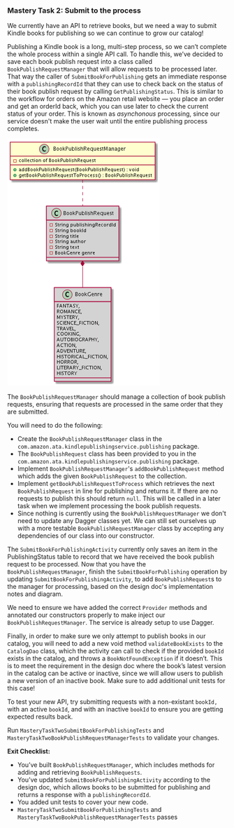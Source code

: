 ### Mastery Task 2:  Submit to the process

We currently have an API to retrieve books, but we need a way to submit Kindle books for publishing so we can continue
to grow our catalog!

Publishing a Kindle book is a long, multi-step process, so we can’t complete the whole process within a single API call.
To handle this, we’ve decided to save each book publish request into a class called
`BookPublishRequestManager` that will allow requests to be processed later. That way the caller of
`SubmitBookForPublishing` gets an immediate response with a `publishingRecordId` that they can use to check back on the
status of their book publish request by calling `GetPublishingStatus`. This is similar to the workflow for orders on
the Amazon retail website — you place an order and get an orderId back, which you can use later to check the current
status of your order. This is known as *asynchonous* processing, since our service doesn't make the user wait until
the entire publishing process completes.

![BookPublishRequestManager_UML](../src/resources/bookRequest.png)

The `BookPublishRequestManager` should manage a collection of book publish requests, ensuring that requests are
processed in the same order that they are submitted.

You will need to do the following:

* Create the `BookPublishRequestManager` class in the `com.amazon.ata.kindlepublishingservice.publishing` package.
* The `BookPublishRequest` class has been provided to you in the `com.amazon.ata.kindlepublishingservice.publishing`
  package.
* Implement `BookPublishRequestManager`'s `addBookPublishRequest` method which adds the given `BookPublishRequest`
  to the collection.
* Implement `getBookPublishRequestToProcess` which retrieves the next `BookPublishRequest` in line for publishing and
  returns it. If there are no requests to publish this should return `null`. This will be called in a later task when we
  implement processing the book publish requests.
* Since nothing is currently using the `BookPublishRequestManager` we don't need to update any Dagger classes yet. We
  can still set ourselves up with a more testable `BookPublishRequestManager` class by accepting any dependencies of
  our class into our constructor.

The `SubmitBookForPublishingActivity` currently only saves an item in the PublishingStatus table to record
that we have received the book publish request to be processed. Now that you have the `BookPublishRequestManager`,
finish the `SubmitBookForPublishing` operation by updating `SubmitBookForPublishingActivity`, to add
`BookPublishRequest`s to the manager for processing, based on the design doc's implementation notes and diagram.

We need to ensure we have added the correct `Provider` methods and annotated our constructors properly to make
inject our `BookPublishRequestManager`. The service is already setup to use Dagger.

Finally, in order to make sure we only attempt to publish books in our catalog, you will need to add a new void method
`validateBookExists` to the `CatalogDao` class, which the activity can call to check if the provided `bookId` exists
in the catalog, and throws a `BookNotFoundException` if it doesn’t. This is to meet the requirement in the design doc
where the book’s latest version in the catalog can be active or inactive, since we will allow users to publish a new
version of an inactive book. Make sure to add additional unit tests for this case!

To test your new API, try submitting requests with a non-existant `bookId,` with an active `bookId`, and with an
inactive `bookId` to ensure you are getting expected results back.

Run `MasteryTaskTwoSubmitBookForPublishingTests` and `MasteryTaskTwoBookPublishRequestManagerTests` to validate your changes.

**Exit Checklist:**

* You’ve built `BookPublishRequestManager`, which includes methods for adding and retrieving `BookPublishRequests`.
* You’ve updated `SubmitBookForPublishingActivity` according to the design doc, which allows books to be submitted
  for publishing and returns a response with a `publishingRecordId`.
* You added unit tests to cover your new code.
* `MasteryTaskTwoSubmitBookForPublishingTests` and `MasteryTaskTwoBookPublishRequestManagerTests` passes
